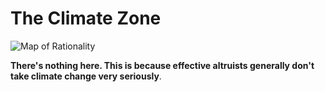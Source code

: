 # The Climate Zone

![Map of Rationality](/images/maps/map_climate_zone.png)

**There's nothing here. This is because effective altruists generally don't take climate change very seriously**.